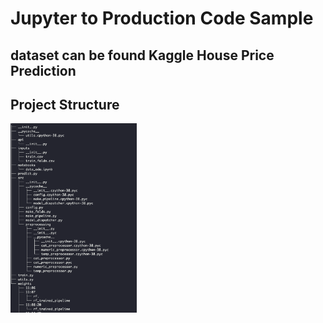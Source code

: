 # Jupyter to Production Code Sample

## dataset can be found Kaggle House Price Prediction

## 


## Project Structure
<img width='40%' src="inputs/structure.png"/>
